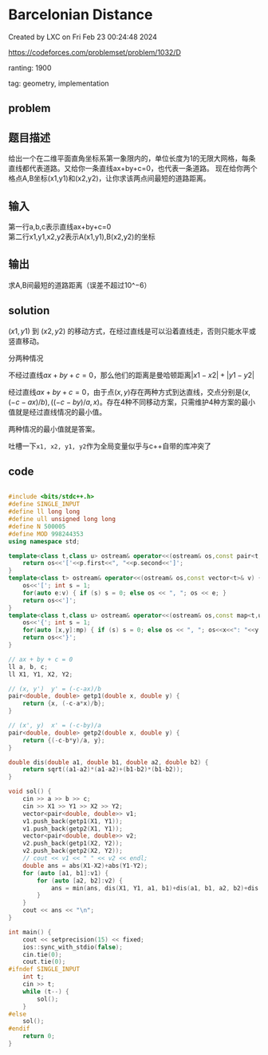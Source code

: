 # Barcelonian Distance

Created by LXC on Fri Feb 23 00:24:48 2024

https://codeforces.com/problemset/problem/1032/D

ranting: 1900

tag: geometry, implementation

## problem

## 题目描述
给出一个在二维平面直角坐标系第一象限内的，单位长度为1的无限大网格，每条直线都代表道路。又给你一条直线ax+by+c=0，也代表一条道路。
现在给你两个格点A,B坐标(x1,y1)和(x2,y2)，让你求该两点间最短的道路距离。
## 输入
第一行a,b,c表示直线ax+by+c=0  
第二行x1,y1,x2,y2表示A(x1,y1),B(x2,y2)的坐标
## 输出
求A,B间最短的道路距离（误差不超过10^−6）

## solution

$(x1,y1)$ 到 $(x2, y2)$ 的移动方式，在经过直线是可以沿着直线走，否则只能水平或竖直移动。

分两种情况

不经过直线$ax+by+c=0$，那么他们的距离是曼哈顿距离$|x1-x2|+|y1-y2|$

经过直线$ax+by+c=0$，由于点$(x,y)$存在两种方式到达直线，交点分别是$(x, (-c-ax)/b),((-c-by)/a, x)$。存在4种不同移动方案，只需维护4种方案的最小值就是经过直线情况的最小值。

两种情况的最小值就是答案。

吐槽一下`x1, x2, y1, y2`作为全局变量似乎与c++自带的库冲突了

## code

``` cpp

#include <bits/stdc++.h>
#define SINGLE_INPUT
#define ll long long
#define ull unsigned long long
#define N 500005
#define MOD 998244353
using namespace std;

template<class t,class u> ostream& operator<<(ostream& os,const pair<t,u>& p) {
    return os<<'['<<p.first<<", "<<p.second<<']';
}
template<class t> ostream& operator<<(ostream& os,const vector<t>& v) {
    os<<'['; int s = 1;
    for(auto e:v) { if (s) s = 0; else os << ", "; os << e; }
    return os<<']';
}
template<class t,class u> ostream& operator<<(ostream& os,const map<t,u>& mp){
    os<<'{'; int s = 1;
    for(auto [x,y]:mp) { if (s) s = 0; else os << ", "; os<<x<<": "<<y; }
    return os<<'}';
}

// ax + by + c = 0
ll a, b, c;
ll X1, Y1, X2, Y2;

// (x, y')  y' = (-c-ax)/b
pair<double, double> getp1(double x, double y) {
    return {x, (-c-a*x)/b};    
}

// (x', y)  x' = (-c-by)/a
pair<double, double> getp2(double x, double y) {
    return {(-c-b*y)/a, y};    
}

double dis(double a1, double b1, double a2, double b2) {
    return sqrt((a1-a2)*(a1-a2)+(b1-b2)*(b1-b2));
}

void sol() {
    cin >> a >> b >> c;
    cin >> X1 >> Y1 >> X2 >> Y2;
    vector<pair<double, double>> v1;
    v1.push_back(getp1(X1, Y1));
    v1.push_back(getp2(X1, Y1));
    vector<pair<double, double>> v2;
    v2.push_back(getp1(X2, Y2));
    v2.push_back(getp2(X2, Y2));
    // cout << v1 << " " << v2 << endl;
    double ans = abs(X1-X2)+abs(Y1-Y2);
    for (auto [a1, b1]:v1) {
        for (auto [a2, b2]:v2) {
            ans = min(ans, dis(X1, Y1, a1, b1)+dis(a1, b1, a2, b2)+dis(a2, b2, X2, Y2));
        }
    }
    cout << ans << "\n";
}

int main() {
    cout << setprecision(15) << fixed;
    ios::sync_with_stdio(false);
    cin.tie(0);
    cout.tie(0);
#ifndef SINGLE_INPUT
    int t;
    cin >> t;
    while (t--) {
        sol();
    }
#else
    sol();
#endif
    return 0;
}

```
